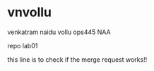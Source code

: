 # vnvollu
venkatram naidu vollu
ops445 NAA

repo lab01

this line is to check if the merge request works!!

